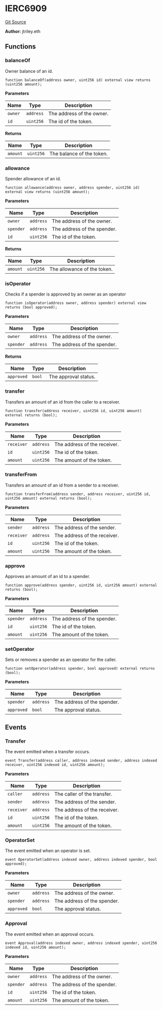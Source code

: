 # IERC6909

[Git Source](https://github.com/manifoldfinance/auctioneer/blob/94186b27ea5ddae3ff2f27674c7d42c6d498df0f/src/interfaces/IERC6909.sol)

**Author:** jtriley.eth

## Functions

### balanceOf

Owner balance of an id.

```solidity
function balanceOf(address owner, uint256 id) external view returns (uint256 amount);
```

**Parameters**

| Name    | Type      | Description               |
| ------- | --------- | ------------------------- |
| `owner` | `address` | The address of the owner. |
| `id`    | `uint256` | The id of the token.      |

**Returns**

| Name     | Type      | Description               |
| -------- | --------- | ------------------------- |
| `amount` | `uint256` | The balance of the token. |

### allowance

Spender allowance of an id.

```solidity
function allowance(address owner, address spender, uint256 id) external view returns (uint256 amount);
```

**Parameters**

| Name      | Type      | Description                 |
| --------- | --------- | --------------------------- |
| `owner`   | `address` | The address of the owner.   |
| `spender` | `address` | The address of the spender. |
| `id`      | `uint256` | The id of the token.        |

**Returns**

| Name     | Type      | Description                 |
| -------- | --------- | --------------------------- |
| `amount` | `uint256` | The allowance of the token. |

### isOperator

Checks if a spender is approved by an owner as an operator

```solidity
function isOperator(address owner, address spender) external view returns (bool approved);
```

**Parameters**

| Name      | Type      | Description                 |
| --------- | --------- | --------------------------- |
| `owner`   | `address` | The address of the owner.   |
| `spender` | `address` | The address of the spender. |

**Returns**

| Name       | Type   | Description          |
| ---------- | ------ | -------------------- |
| `approved` | `bool` | The approval status. |

### transfer

Transfers an amount of an id from the caller to a receiver.

```solidity
function transfer(address receiver, uint256 id, uint256 amount) external returns (bool);
```

**Parameters**

| Name       | Type      | Description                  |
| ---------- | --------- | ---------------------------- |
| `receiver` | `address` | The address of the receiver. |
| `id`       | `uint256` | The id of the token.         |
| `amount`   | `uint256` | The amount of the token.     |

### transferFrom

Transfers an amount of an id from a sender to a receiver.

```solidity
function transferFrom(address sender, address receiver, uint256 id, uint256 amount) external returns (bool);
```

**Parameters**

| Name       | Type      | Description                  |
| ---------- | --------- | ---------------------------- |
| `sender`   | `address` | The address of the sender.   |
| `receiver` | `address` | The address of the receiver. |
| `id`       | `uint256` | The id of the token.         |
| `amount`   | `uint256` | The amount of the token.     |

### approve

Approves an amount of an id to a spender.

```solidity
function approve(address spender, uint256 id, uint256 amount) external returns (bool);
```

**Parameters**

| Name      | Type      | Description                 |
| --------- | --------- | --------------------------- |
| `spender` | `address` | The address of the spender. |
| `id`      | `uint256` | The id of the token.        |
| `amount`  | `uint256` | The amount of the token.    |

### setOperator

Sets or removes a spender as an operator for the caller.

```solidity
function setOperator(address spender, bool approved) external returns (bool);
```

**Parameters**

| Name       | Type      | Description                 |
| ---------- | --------- | --------------------------- |
| `spender`  | `address` | The address of the spender. |
| `approved` | `bool`    | The approval status.        |

## Events

### Transfer

The event emitted when a transfer occurs.

```solidity
event Transfer(address caller, address indexed sender, address indexed receiver, uint256 indexed id, uint256 amount);
```

**Parameters**

| Name       | Type      | Description                  |
| ---------- | --------- | ---------------------------- |
| `caller`   | `address` | The caller of the transfer.  |
| `sender`   | `address` | The address of the sender.   |
| `receiver` | `address` | The address of the receiver. |
| `id`       | `uint256` | The id of the token.         |
| `amount`   | `uint256` | The amount of the token.     |

### OperatorSet

The event emitted when an operator is set.

```solidity
event OperatorSet(address indexed owner, address indexed spender, bool approved);
```

**Parameters**

| Name       | Type      | Description                 |
| ---------- | --------- | --------------------------- |
| `owner`    | `address` | The address of the owner.   |
| `spender`  | `address` | The address of the spender. |
| `approved` | `bool`    | The approval status.        |

### Approval

The event emitted when an approval occurs.

```solidity
event Approval(address indexed owner, address indexed spender, uint256 indexed id, uint256 amount);
```

**Parameters**

| Name      | Type      | Description                 |
| --------- | --------- | --------------------------- |
| `owner`   | `address` | The address of the owner.   |
| `spender` | `address` | The address of the spender. |
| `id`      | `uint256` | The id of the token.        |
| `amount`  | `uint256` | The amount of the token.    |
